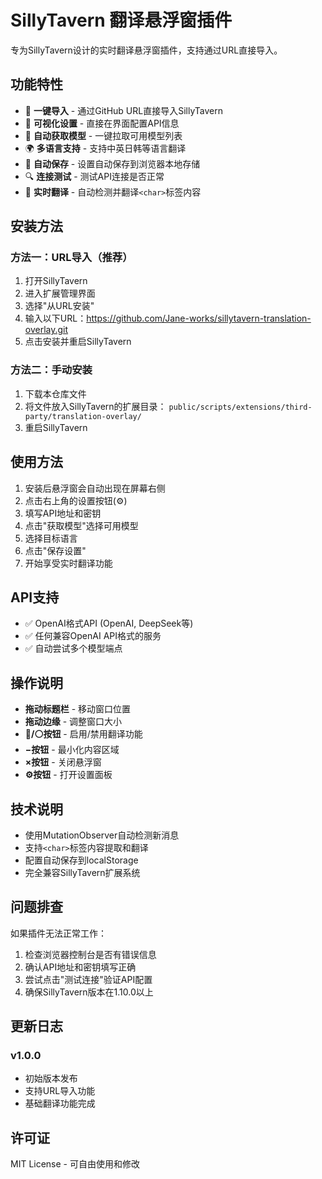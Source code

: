 # SillyTavern 翻译悬浮窗插件

专为SillyTavern设计的实时翻译悬浮窗插件，支持通过URL直接导入。

## 功能特性

- 🚀 **一键导入** - 通过GitHub URL直接导入SillyTavern
- 🔧 **可视化设置** - 直接在界面配置API信息
- 🤖 **自动获取模型** - 一键拉取可用模型列表
- 🌍 **多语言支持** - 支持中英日韩等语言翻译
- 💾 **自动保存** - 设置自动保存到浏览器本地存储
- 🔍 **连接测试** - 测试API连接是否正常
- 📖 **实时翻译** - 自动检测并翻译`<char>`标签内容

## 安装方法

### 方法一：URL导入（推荐）
1. 打开SillyTavern
2. 进入扩展管理界面
3. 选择"从URL安装"
4. 输入以下URL：https://github.com/Jane-works/sillytavern-translation-overlay.git
5. 点击安装并重启SillyTavern

### 方法二：手动安装
1. 下载本仓库文件
2. 将文件放入SillyTavern的扩展目录：
`public/scripts/extensions/third-party/translation-overlay/`
3. 重启SillyTavern

## 使用方法

1. 安装后悬浮窗会自动出现在屏幕右侧
2. 点击右上角的设置按钮(⚙️)
3. 填写API地址和密钥
4. 点击"获取模型"选择可用模型
5. 选择目标语言
6. 点击"保存设置"
7. 开始享受实时翻译功能

## API支持

- ✅ OpenAI格式API (OpenAI, DeepSeek等)
- ✅ 任何兼容OpenAI API格式的服务
- ✅ 自动尝试多个模型端点

## 操作说明

- **拖动标题栏** - 移动窗口位置
- **拖动边缘** - 调整窗口大小  
- **🔴/⚪按钮** - 启用/禁用翻译功能
- **−按钮** - 最小化内容区域
- **×按钮** - 关闭悬浮窗
- **⚙️按钮** - 打开设置面板

## 技术说明

- 使用MutationObserver自动检测新消息
- 支持`<char>`标签内容提取和翻译
- 配置自动保存到localStorage
- 完全兼容SillyTavern扩展系统

## 问题排查

如果插件无法正常工作：

1. 检查浏览器控制台是否有错误信息
2. 确认API地址和密钥填写正确
3. 尝试点击"测试连接"验证API配置
4. 确保SillyTavern版本在1.10.0以上

## 更新日志

### v1.0.0
- 初始版本发布
- 支持URL导入功能
- 基础翻译功能完成

## 许可证

MIT License - 可自由使用和修改
